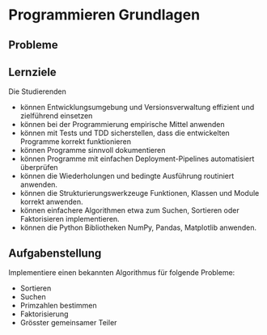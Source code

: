 # Programmieren Grundlagen

## Probleme


## Lernziele

Die Studierenden

- können Entwicklungsumgebung und Versionsverwaltung effizient und zielführend einsetzen
- können bei der Programmierung empirische Mittel anwenden
- können mit Tests und TDD sicherstellen, dass die entwickelten Programme korrekt funktionieren
- können Programme sinnvoll dokumentieren
- können Programme mit einfachen Deployment-Pipelines automatisiert überprüfen
- können die Wiederholungen und bedingte Ausführung routiniert anwenden.
- können die Strukturierungswerkzeuge Funktionen, Klassen und Module korrekt anwenden.
- können einfachere Algorithmen etwa zum Suchen, Sortieren oder Faktorisieren implementieren.
- können die Python Bibliotheken NumPy, Pandas, Matplotlib anwenden.

## Aufgabenstellung

Implementiere einen bekannten Algorithmus für folgende Probleme:

- Sortieren
- Suchen
- Primzahlen bestimmen
- Faktorisierung
- Grösster gemeinsamer Teiler

